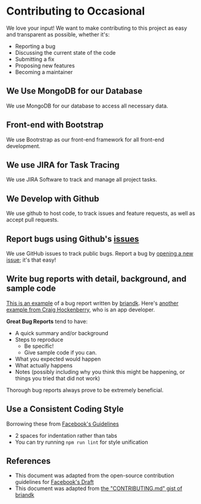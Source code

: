 # Contributing to Occasional
We love your input! We want to make contributing to this project as easy and transparent as possible, whether it's:

- Reporting a bug
- Discussing the current state of the code
- Submitting a fix
- Proposing new features
- Becoming a maintainer

## We Use MongoDB for our Database
We use MongoDB for our database to access all necessary data.

## Front-end with Bootstrap
We use Bootrstrap as our front-end framework for all front-end development.

## We use JIRA for Task Tracing
We use JIRA Software to track and manage all project tasks.

## We Develop with Github
We use github to host code, to track issues and feature requests, as well as accept pull requests.

## Report bugs using Github's [issues](https://github.com/briandk/transcriptase-atom/issues)
We use GitHub issues to track public bugs. Report a bug by [opening a new issue](); it's that easy!

## Write bug reports with detail, background, and sample code
[This is an example](http://stackoverflow.com/q/12488905/180626) of a bug report written by [briandk](https://gist.github.com/briandk). Here's [another example from Craig Hockenberry](http://www.openradar.me/11905408), who is an app developer.

**Great Bug Reports** tend to have:

- A quick summary and/or background
- Steps to reproduce
  - Be specific!
  - Give sample code if you can.
- What you expected would happen
- What actually happens
- Notes (possibly including why you think this might be happening, or things you tried that did not work)

Thorough bug reports always prove to be extremely beneficial.

## Use a Consistent Coding Style
Borrowing these from [Facebook's Guidelines](https://github.com/facebook/draft-js/blob/a9316a723f9e918afde44dea68b5f9f39b7d9b00/CONTRIBUTING.md)

* 2 spaces for indentation rather than tabs
* You can try running `npm run lint` for style unification

## References
* This document was adapted from the open-source contribution guidelines for [Facebook's Draft](https://github.com/facebook/draft-js/blob/a9316a723f9e918afde44dea68b5f9f39b7d9b00/CONTRIBUTING.md)
* This document was adapted from [the "CONTRIBUTING.md" gist of briandk](https://gist.github.com/briandk/3d2e8b3ec8daf5a27a62)
